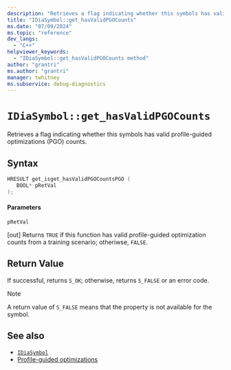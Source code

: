 ```yaml
---
description: "Retrieves a flag indicating whether this symbols has valid profile-guided optimizations (PGO) counts."
title: "IDiaSymbol::get_hasValidPGOCounts"
ms.date: "07/09/2024"
ms.topic: "reference"
dev_langs:
  - "C++"
helpviewer_keywords:
  - "IDiaSymbol::get_hasValidPGOCounts method"
author: "grantri"
ms.author: "grantri"
manager: twhitney
ms.subservice: debug-diagnostics
---
```

# `IDiaSymbol::get_hasValidPGOCounts`

Retrieves a flag indicating whether this symbols has valid profile-guided optimizations (PGO) counts.

## Syntax

```C++
HRESULT get_isget_hasValidPGOCountsPGO ( 
   BOOL* pRetVal
);
```

#### Parameters

 `pRetVal`

[out] Returns `TRUE` if this function has valid profile-guided optimization counts from a training scenario; otheriwse, `FALSE`.

## Return Value

 If successful, returns `S_OK`; otherwise, returns `S_FALSE` or an error code.

> [!NOTE]
> A return value of `S_FALSE` means that the property is not available for the symbol.

## See also

- [`IDiaSymbol`](../../debugger/debug-interface-access/idiasymbol.md)
- [Profile-guided optimizations](/cpp/build/profile-guided-optimizations)